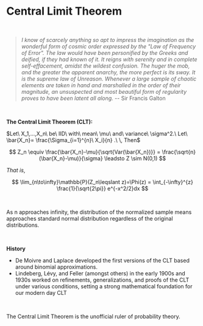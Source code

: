 # Central Limit Theorem

<br>

> *I know of scarcely anything so apt to impress the imagination as the wonderful form of cosmic order expressed by the "Law of Frequency of Error". The law would have been personified by the Greeks and deified, if they had known of it. It reigns with serenity and in complete self-effacement, amidst the wildest confusion. The huger the mob, and the greater the apparent anarchy, the more perfect is its sway. It is the supreme law of Unreason. Whenever a large sample of chaotic elements are taken in hand and marshalled in the order of their magnitude, an unsuspected and most beautiful form of regularity proves to have been latent all along.*
 -- Sir Francis Galton

<br>


 **The Central Limit Theorem (CLT):**



$Let\ X_1,...,X_n\ be\ IID\ with\ mean\ \mu\ and\ variance\ \sigma^2.\ Let\ \bar{X_n}= \frac{\Sigma_{i=1}^{n}\ X_i}{n} .\ \, Then$

$$
Z_n \equiv \frac{\bar{X_n}-\mu}{\sqrt{Var(\bar{X_n})}} = \frac{\sqrt{n}(\bar{X_n}-\mu)}{\sigma} \leadsto Z \sim N(0,1)
$$

$That\ is,$

$$
\lim_{n\to\infty}\mathbb{P}(Z_n\leqslant z)=\Phi(z) = \int_{-\infty}^{z} \frac{1}{\sqrt{2\pi}} e^{-x^2/2}dx
$$

<br>

As n approaches infinity, the distribution of the normalized sample means approaches standard normal distribution regardless of the original distributions.

<br>

**History**

- De Moivre and Laplace developed the first versions of the CLT based around binomial approximations.
- Lindeberg, Lévy, and Feller (amongst others) in the early 1900s and 1930s worked on refinements, generalizations, and proofs of the CLT under various conditions, setting a strong mathematical foundation for our modern day CLT



<br>

The Central Limit Theorem is the unofficial ruler of probability theory. 

